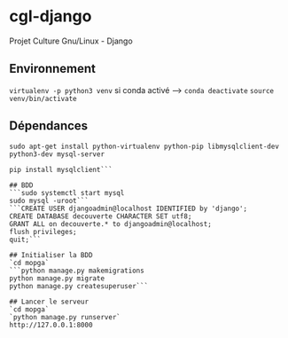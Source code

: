 # cgl-django
Projet Culture Gnu/Linux - Django

## Environnement
`virtualenv -p python3 venv`
si conda activé --> `conda deactivate`
`source venv/bin/activate`

## Dépendances
`sudo apt-get install python-virtualenv python-pip libmysqlclient-dev python3-dev mysql-server`
```pip install django==2.2.17
pip install mysqlclient```

## BDD
```sudo systemctl start mysql
sudo mysql -uroot```
```CREATE USER djangoadmin@localhost IDENTIFIED by 'django';
CREATE DATABASE decouverte CHARACTER SET utf8;
GRANT ALL on decouverte.* to djangoadmin@localhost;
flush privileges;
quit;```

## Initialiser la BDD
`cd mopga`
```python manage.py makemigrations
python manage.py migrate
python manage.py createsuperuser```

## Lancer le serveur
`cd mopga`
`python manage.py runserver`
http://127.0.0.1:8000
